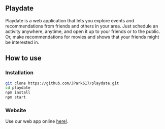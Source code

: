 Playdate
-----------------------------

Playdate is a web application that lets you explore events and recommendations from friends and others in your area.
Just schedule an activity anywhere, anytime, and open it up to your friends or to the public.
Or, make recommendations for movies and shows that your friends might be interested in.

How to use
-----------------------------

### Installation
```bash
git clone https://github.com/JPark617/playdate.git
cd playdate
npm install
npm start
```

### Website
Use our web app online [here!](https://playdate-app.herokuapp.com "Playdate").
